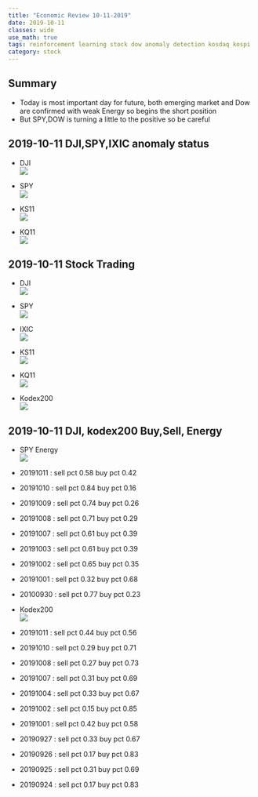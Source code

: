 ```yaml
---
title: "Economic Review 10-11-2019"
date: 2019-10-11
classes: wide
use_math: true
tags: reinforcement learning stock dow anomaly detection kosdaq kospi
category: stock
---
```


## Summary
- Today is most important day for future, both emerging market and Dow are confirmed with weak Energy so begins the short position
- But SPY,DOW is turning a little to the positive so be careful 

## 2019-10-11 DJI,SPY,IXIC anomaly status
- DJI  
![](../../pictures/stock_analysis/20191011_dji.png)  
- SPY  
![](../../pictures/stock_analysis/20191010_spy.png)  

- KS11  
![](../../pictures/stock_analysis/20191011_ks11.png)  
- KQ11  
![](../../pictures/stock_analysis/20191011_kq11.png)  


## 2019-10-11 Stock Trading
- DJI  
![](../../pictures/stock_analysis/20191011_dji_trade.png)  
- SPY  
![](../../pictures/stock_analysis/20191011_spy_trade.png)  
- IXIC  
![](../../pictures/stock_analysis/20191011_ixic_trade.png)  


- KS11  
![](../../pictures/stock_analysis/20191011_ks11_trade.png)  
- KQ11  
![](../../pictures/stock_analysis/20191011_kq11_trade.png)  
- Kodex200    
![](../../pictures/stock_analysis/20191011_kodex200_trade.png)  




## 2019-10-11 DJI, kodex200 Buy,Sell, Energy
- SPY Energy  
![](../../pictures/stock_analysis/20191011_spy_energy.png)  

- 20191011 : sell pct 0.58 buy pct 0.42
- 20191010 : sell pct 0.84 buy pct 0.16
- 20191009 : sell pct 0.74 buy pct 0.26
- 20191008 : sell pct 0.71 buy pct 0.29
- 20191007 : sell pct 0.61 buy pct 0.39
- 20191003 : sell pct 0.61 buy pct 0.39
- 20191002 : sell pct 0.65 buy pct 0.35
- 20191001 : sell pct 0.32 buy pct 0.68
- 20100930 : sell pct 0.77 buy pct 0.23

- Kodex200  
![](../../pictures/stock_analysis/20191011_kodex200_energy.png)  

- 20191011 : sell pct 0.44 buy pct 0.56
- 20191010 : sell pct 0.29 buy pct 0.71
- 20191008 : sell pct 0.27 buy pct 0.73
- 20191007 : sell pct 0.31 buy pct 0.69
- 20191004 : sell pct 0.33 buy pct 0.67
- 20191002 : sell pct 0.15 buy pct 0.85
- 20191001 : sell pct 0.42 buy pct 0.58
- 20190927 : sell pct 0.33 buy pct 0.67
- 20190926 : sell pct 0.17 buy pct 0.83
- 20190925 : sell pct 0.31 buy pct 0.69
- 20190924 : sell pct 0.17 buy pct 0.83
